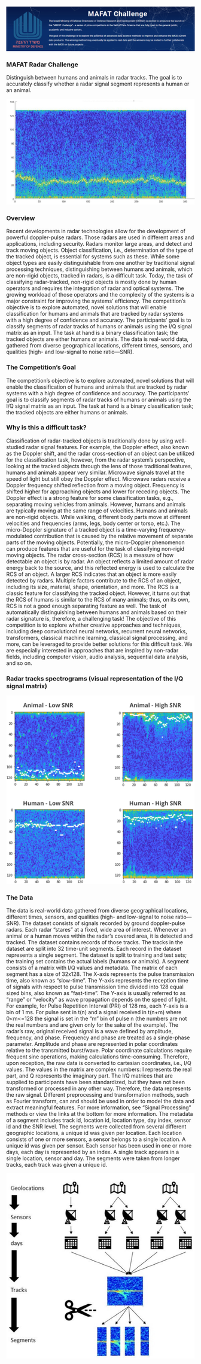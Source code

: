 

![](images/challenge.jpg)

### MAFAT Radar Challenge 

Distinguish between humans and animals in radar tracks. 
The goal is to accurately classify whether a radar signal segment represents a human or an animal.

![](images/sonar_spectogram.png)

### Overview
Recent developments in radar technologies allow for the development of powerful doppler-pulse radars. Those radars are used in different areas and applications, including security. Radars monitor large areas, and detect and track moving objects. Object classification, i.e., determination of the type of the tracked object, is essential for systems such as these. While some object types are easily distinguishable from one another by traditional signal processing techniques, distinguishing between humans and animals, which are non-rigid objects, tracked in radars, is a difficult task.
Today, the task of classifying radar-tracked, non-rigid objects is mostly done by human operators and requires the integration of radar and optical systems. The growing workload of those operators and the complexity of the systems is a major constraint for improving the systems’ efficiency. The competition’s objective is to explore automated, novel solutions that will enable classification for humans and animals that are tracked by radar systems with a high degree of confidence and accuracy.
The participants’ goal is to classify segments of radar tracks of humans or animals using the I/Q signal matrix as an input. The task at hand is a binary classification task; the tracked objects are either humans or animals.
The data is real-world data, gathered from diverse geographical locations, different times, sensors, and qualities (high- and low-signal to noise ratio—SNR).

### The Competition’s Goal
The competition’s objective is to explore automated, novel solutions that will enable the classification of humans and animals that are tracked by radar systems with a high degree of confidence and accuracy. The participants’ goal is to classify segments of radar tracks of humans or animals using the I/Q signal matrix as an input. The task at hand is a binary classification task; the tracked objects are either humans or animals.

### Why is this a difficult task?
Classification of radar-tracked objects is traditionally done by using well-studied radar signal features. For example, the Doppler effect, also known as the Doppler shift, and the radar cross-section of an object can be utilized for the classification task, however, from the radar system’s perspective, looking at the tracked objects through the lens of those traditional features, humans and animals appear very similar.
Microwave signals travel at the speed of light but still obey the Doppler effect. Microwave radars receive a Doppler frequency shifted reflection from a moving object. Frequency is shifted higher for approaching objects and lower for receding objects. The Doppler effect is a strong feature for some classification tasks, e.g., separating moving vehicles from animals. However, humans and animals are typically moving at the same range of velocities.
Humans and animals are non-rigid objects. While walking, different body parts move at different velocities and frequencies (arms, legs, body center or torso, etc.). The micro-Doppler signature of a tracked object is a time-varying frequency-modulated contribution that is caused by the relative movement of separate parts of the moving objects. Potentially, the micro-Doppler phenomenon can produce features that are useful for the task of classifying non-rigid moving objects.
The radar cross-section (RCS) is a measure of how detectable an object is by radar. An object reflects a limited amount of radar energy back to the source, and this reflected energy is used to calculate the RCS of an object. A larger RCS indicates that an object is more easily detected by radars. Multiple factors contribute to the RCS of an object, including its size, material, shape, orientation, and more. The RCS is a classic feature for classifying the tracked object. However, it turns out that the RCS of humans is similar to the RCS of many animals; thus, on its own, RCS is not a good enough separating feature as well.
The task of automatically distinguishing between humans and animals based on their radar signature is, therefore, a challenging task!
The objective of this competition is to explore whether creative approaches and techniques, including deep convolutional neural networks, recurrent neural networks, transformers, classical machine learning, classical signal processing, and more, can be leveraged to provide better solutions for this difficult task. We are especially interested in approaches that are inspired by non-radar fields, including computer vision, audio analysis, sequential data analysis, and so on.
 
### Radar tracks spectrograms (visual representation of the I/Q signal matrix)

![](images/Spectrograms.png)


### The Data
The data is real-world data gathered from diverse geographical locations, different times, sensors, and qualities (high- and low-signal to noise ratio—SNR).
The dataset consists of signals recorded by ground doppler-pulse radars. Each radar “stares” at a fixed, wide area of interest. Whenever an animal or a human moves within the radar’s covered area, it is detected and tracked. The dataset contains records of those tracks. The tracks in the dataset are split into 32 time-unit segments. Each record in the dataset represents a single segment. The dataset is split to training and test sets; the training set contains the actual labels (humans or animals). 
A segment consists of a matrix with I/Q values and metadata. The matrix of each segment has a size of 32x128. The X-axis represents the pulse transmission time, also known as “slow-time”. The Y-axis represents the reception time of signals with respect to pulse transmission time divided into 128 equal sized bins, also known as “fast-time”. The Y-axis is usually referred to as “range” or “velocity” as wave propagation depends on the speed of light. For example, for Pulse Repetition Interval (PRI) of 128 ms, each Y-axis is a bin of 1 ms. For pulse sent in t(n) and a signal received in t(n+m) where 0<m<=128 the signal is set in the “m” bin of pulse n (the numbers are not the real numbers and are given only for the sake of the example).
The radar’s raw, original received signal is a wave defined by amplitude, frequency, and phase. Frequency and phase are treated as a single-phase parameter. Amplitude and phase are represented in polar coordinates relative to the transmitted burst/wave. Polar coordinate calculations require frequent sine operations, making calculations time-consuming. Therefore, upon reception, the raw data is converted to cartesian coordinates, i.e., I/Q values. The values in the matrix are complex numbers: I represents the real part, and Q represents the imaginary part.
The I/Q matrices that are supplied to participants have been standardized, but they have not been transformed or processed in any other way. Therefore, the data represents the raw signal. Different preprocessing and transformation methods, such as Fourier transform, can and should be used in order to model the data and extract meaningful features. For more information, see “Signal Processing” methods or view the links at the bottom for more information.
The metadata of a segment includes track id, location id, location type, day index, sensor id and the SNR level. The segments were collected from several different geographic locations, a unique id was given per location. Each location consists of one or more sensors, a sensor belongs to a single location. A unique id was given per sensor. Each sensor has been used in one or more days, each day is represented by an index. A single track appears in a single location, sensor and day. The segments were taken from longer tracks, each track was given a unique id.

![](images/challenge2.png)